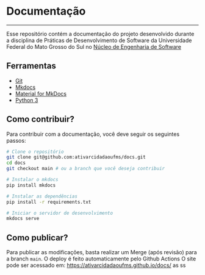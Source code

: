 # Documentação
<hr>

Esse repositório contém a documentação do projeto desenvolvido durante a disciplina de Práticas de Desenvolvimento de Software da Universidade Federal do Mato Grosso do Sul no [Núcleo de Engenharia de Software](https://nes.facom.ufms.br/)

## Ferramentas
- [Git](https://git-scm.com/)
- [Mkdocs](https://www.mkdocs.org/)
- [Material for MkDocs](https://squidfunk.github.io/mkdocs-material/)
- [Python 3](https://www.python.org/)

## Como contribuir?
Para contribuir com a documentação, você deve seguir os seguintes passos:
```bash
# Clone o repositório
git clone git@github.com:ativarcidadaoufms/docs.git
cd docs
git checkout main # ou a branch que você deseja contribuir

# Instalar o mkdocs
pip install mkdocs

# Instalar as dependências
pip install -r requirements.txt

# Iniciar o servidor de desenvolvimento
mkdocs serve
```

## Como publicar?
Para publicar as modificações, basta realizar um Merge (após revisão) para a branch `main`. O deploy é feito automaticamente pelo Github Actions
O site pode ser acessado em: https://ativarcidadaoufms.github.io/docs/  as ss 